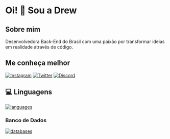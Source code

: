 # Oi! 🌷 Sou a Drew

## Sobre mim
Desenvolvedora Back-End do Brasil com uma paixão por transformar ideias em realidade através de código. 

## Me conheça melhor
[![Instagram](https://img.shields.io/badge/-janke.andressa-purple?style=flat-square&logo=instagram&logoColor=white&link=https://instagram.com/janke.andressa)](https://instagram.com/kauschade)
[![Twitter](https://img.shields.io/badge/-_Suita-blue?style=flat-square&logo=x&logoColor=white&link=https://twitter.com/janke.andressa)](https://twitter.com/kauschade)
[![Discord](https://img.shields.io/badge/-dressa.aa-darkblue?style=flat-square&logo=discord&logoColor=white&link=https://discord.gg)](https://discord.gg)

## 💻 Linguagens
[![languages](https://skillicons.dev/icons?i=js,ts,cs,c,nodejs,php,react)](https://skillicons.dev)

### Banco de Dados
[![databases](https://skillicons.dev/icons?i=mysql)](https://skillicons.dev)
